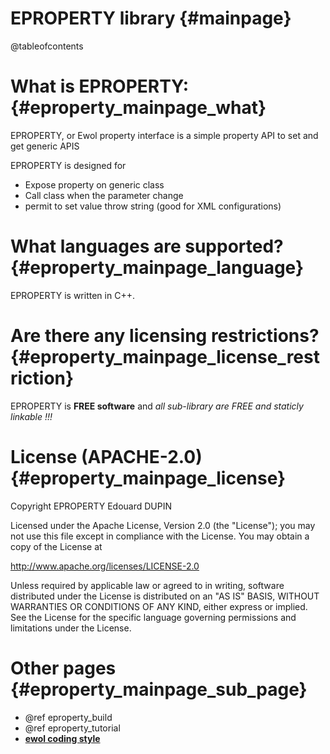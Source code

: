 EPROPERTY library                                {#mainpage}
=================

@tableofcontents

What is EPROPERTY:                               {#eproperty_mainpage_what}
==================

EPROPERTY, or Ewol property interface is a simple property API to set and get generic APIS

EPROPERTY is designed for
  - Expose property on generic class
  - Call class when the parameter change
  - permit to set value throw string (good for XML configurations)


What languages are supported?                    {#eproperty_mainpage_language}
=============================

EPROPERTY is written in C++.


Are there any licensing restrictions?            {#eproperty_mainpage_license_restriction}
=====================================

EPROPERTY is **FREE software** and _all sub-library are FREE and staticly linkable !!!_


License (APACHE-2.0)                             {#eproperty_mainpage_license}
====================

Copyright EPROPERTY Edouard DUPIN

Licensed under the Apache License, Version 2.0 (the "License");
you may not use this file except in compliance with the License.
You may obtain a copy of the License at

<http://www.apache.org/licenses/LICENSE-2.0>

Unless required by applicable law or agreed to in writing, software
distributed under the License is distributed on an "AS IS" BASIS,
WITHOUT WARRANTIES OR CONDITIONS OF ANY KIND, either express or implied.
See the License for the specific language governing permissions and
limitations under the License.


Other pages                              {#eproperty_mainpage_sub_page}
===========

  - @ref eproperty_build
  - @ref eproperty_tutorial
  - [**ewol coding style**](http://atria-soft.github.io/ewol/ewol_coding_style.html)


